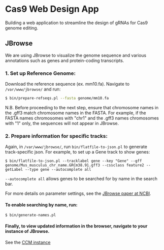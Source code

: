 # Cas9 Web Design App
Building a web application to streamline the design of gRNAs for Cas9 genome editing.

## JBrowse
We are using JBrowse to visualize the genome sequence and various annotations such as genes and protein-coding transcripts.

### 1. Set up Reference Genome:
Download the reference sequence (ex. mm10.fa). Navigate to ```/var/www/jbrowse/``` and run:
```bash
$ bin/prepare-refseqs.pl --fasta genome/mm10.fa
```
N.B. Before proceeding to the next step, ensure that chromosome names in the .gff3 match chromosome names in the FASTA. For example, if the FASTA names chromosomes with "chr1" and the .gff3 names chromosomes with "1" only, the sequences will not appear in JBrowse.

### 2. Prepare information for specific tracks:
Again, in ```/var/www/jbrowse/```, run ```bin/flatfile-to-json.pl``` to generate track-specific json. For example, to set up a Gene track to show genes:
```
$ bin/flatfile-to-json.pl --tracklabel gene --key "Gene" --gff genome/Mus_musculus_chr_name.GRCm38.91.gff3 --cssclass feature2 --getLabel --type gene --autocomplete all 
```
```--autocomplete all``` allows genes to be searched for by name in the search bar. 

For more details on parameter settings, see the [JBrowse paper at NCBI](https://www.ncbi.nlm.nih.gov/pmc/articles/PMC4350995/).
#### To enable searching by name, run:
```
$ bin/generate-names.pl
```
#### Finally, to view updated information in the browser, navigate to your instance of JBrowse. 
See the [CCM instance](https://crispor.ccm.sickkids.ca/jbrowse/index.html)
